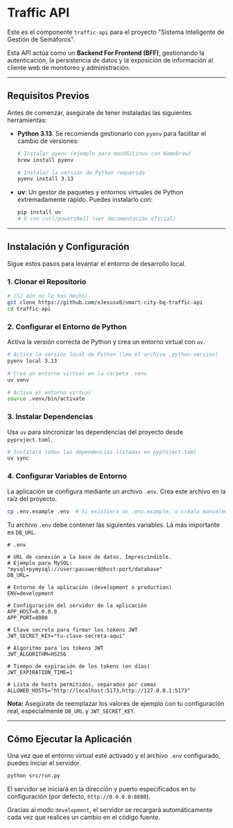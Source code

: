 # Traffic API

Este es el componente `traffic-api` para el proyecto "Sistema Inteligente de Gestión de Semáforos".

Esta API actúa como un **Backend For Frontend (BFF)**, gestionando la autenticación, la persistencia de datos y la exposición de información al cliente web de monitoreo y administración.

---

## Requisitos Previos

Antes de comenzar, asegúrate de tener instaladas las siguientes herramientas:

- **Python 3.13**. Se recomienda gestionarlo con `pyenv` para facilitar el cambio de versiones:

  ```bash
  # Instalar pyenv (ejemplo para macOS/Linux con Homebrew)
  brew install pyenv

  # Instalar la versión de Python requerida
  pyenv install 3.13
  ```

- **uv**: Un gestor de paquetes y entornos virtuales de Python extremadamente rápido. Puedes instalarlo con:
  ```bash
  pip install uv
  # O con curl/powershell (ver documentación oficial)
  ```

---

## Instalación y Configuración

Sigue estos pasos para levantar el entorno de desarrollo local.

### 1. Clonar el Repositorio

```bash
# (Si aún no lo has hecho)
git clone https://github.com/xJesusx0/smart-city-bq-traffic-api
cd traffic-api
```

### 2. Configurar el Entorno de Python

Activa la versión correcta de Python y crea un entorno virtual con `uv`.

```bash
# Activa la versión local de Python (lee el archivo .python-version)
pyenv local 3.13

# Crea un entorno virtual en la carpeta .venv
uv venv

# Activa el entorno virtual
source .venv/bin/activate
```

### 3. Instalar Dependencias

Usa `uv` para sincronizar las dependencias del proyecto desde `pyproject.toml`.

```bash
# Instalará todas las dependencias listadas en pyproject.toml
uv sync
```

### 4. Configurar Variables de Entorno

La aplicación se configura mediante un archivo `.env`. Crea este archivo en la raíz del proyecto.

```bash
cp .env.example .env  # Si existiera un .env.example, o créalo manualmente
```

Tu archivo `.env` debe contener las siguientes variables. La más importante es `DB_URL`.

```dotenv
# .env

# URL de conexión a la base de datos. Imprescindible.
# Ejemplo para MySQL: "mysql+pymysql://user:password@host:port/database"
DB_URL=

# Entorno de la aplicación (development o production)
ENV=development

# Configuración del servidor de la aplicación
APP_HOST=0.0.0.0
APP_PORT=8080

# Clave secreta para firmar los tokens JWT
JWT_SECRET_KEY="tu-clave-secreta-aqui"

# Algoritmo para los tokens JWT
JWT_ALGORITHM=HS256

# Tiempo de expiración de los tokens (en días)
JWT_EXPIRATION_TIME=1

# Lista de hosts permitidos, separados por comas
ALLOWED_HOSTS="http://localhost:5173,http://127.0.0.1:5173"
```

**Nota:** Asegúrate de reemplazar los valores de ejemplo con tu configuración real, especialmente `DB_URL` y `JWT_SECRET_KEY`.

---

## Cómo Ejecutar la Aplicación

Una vez que el entorno virtual esté activado y el archivo `.env` configurado, puedes iniciar el servidor.

```bash
python src/run.py
```

El servidor se iniciará en la dirección y puerto especificados en tu configuración (por defecto, `http://0.0.0.0:8080`).

Gracias al modo `development`, el servidor se recargará automáticamente cada vez que realices un cambio en el código fuente.
